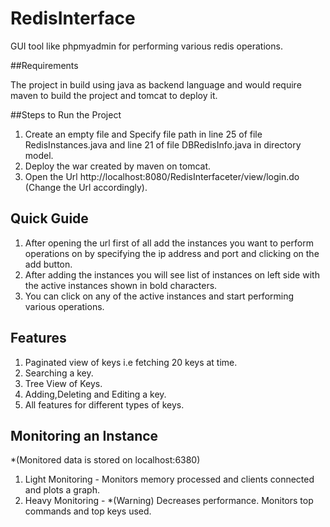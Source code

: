 # RedisInterface
GUI tool like phpmyadmin for performing various redis operations.

##Requirements

The project in build using java as backend language and would require maven to build the project and tomcat to deploy
it.

##Steps to Run the Project

1. Create an empty file and Specify file path in line 25 of file RedisInstances.java and line 21 of file DBRedisInfo.java in directory model.
2. Deploy the war created by maven on tomcat.
3. Open the Url http://localhost:8080/RedisInterfaceter/view/login.do (Change the Url accordingly).

## Quick Guide

1. After opening the url first of all add the instances you want to perform operations on by specifying the ip address and port and clicking on the add button.
2. After adding the instances you will see list of instances on left side with the active instances shown in bold characters.
3. You can click on any of the active instances and start performing various operations.

## Features

1. Paginated view of keys i.e fetching 20 keys at time.
2. Searching a key.
3. Tree View of Keys.
4. Adding,Deleting and Editing a key.
5. All features for different types of keys.

## Monitoring an Instance

*(Monitored data is stored on localhost:6380)

1. Light Monitoring - Monitors memory processed and clients connected and plots a graph.
2. Heavy Monitoring - *(Warning) Decreases performance. Monitors top commands and top keys used.










